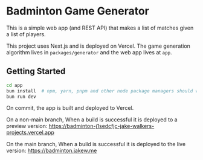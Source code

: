 # Badminton Game Generator

This is a simple web app (and REST API) that makes a list of matches given a list of players.

This project uses Next.js and is deployed on Vercel. The game generation algorithm lives in `packages/generator` and the web app lives at `app`.

## Getting Started

```bash
cd app
bun install  # npm, yarn, pnpm and other node package managers should work too
bun run dev
```

On commit, the app is built and deployed to Vercel.

On a non-main branch, When a build is successful it is deployed to a preview version: https://badminton-j1sedcfjc-jake-walkers-projects.vercel.app

On the main branch, When a build is successful it is deployed to the live version: https://badminton.jakew.me
